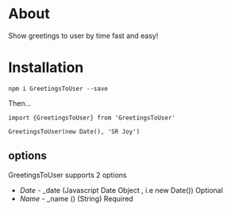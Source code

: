 # About

Show greetings to user by time fast and easy!

# Installation

`npm i GreetingsToUser --save`

Then...

```
import {GreetingsToUser} from 'GreetingsToUser'

GreetingsToUser(new Date(), 'SR Joy')

```

## options

GreetingsToUser supports 2 options

- _Date_ - \_date (Javascript Date Object , i.e new Date()) Optional
- _Name_ - \_name () (String) Required
